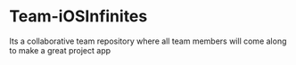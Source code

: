 # Team-iOSInfinites
Its a collaborative team repository where all team members will come along to make a great project app 

